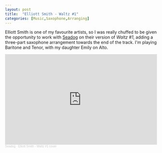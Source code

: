 ```yaml
---
layout: post
title:  "Elliott Smith - Waltz #1"
categories: [Music,Saxophone,Arranging]
---
```


Elliott Smith is one of my favourite artists, so I was really chuffed to be given the opportunity to work with <a href="https://seadogmusic.com/" target="_blank">Seadog</a> on their version of <em>Waltz #1</em>, adding a three-part saxophone arrangement towards the end of the track. I'm playing Baritone and Tenor, with my daughter Emily on Alto.

<iframe width="100%" height="300" scrolling="no" frameborder="no" allow="autoplay" src="https://w.soundcloud.com/player/?url=https%3A//api.soundcloud.com/tracks/1889191821&color=%23ff5500&auto_play=false&hide_related=false&show_comments=true&show_user=true&show_reposts=false&show_teaser=true&visual=true"></iframe><div style="font-size: 10px; color: #cccccc;line-break: anywhere;word-break: normal;overflow: hidden;white-space: nowrap;text-overflow: ellipsis; font-family: Interstate,Lucida Grande,Lucida Sans Unicode,Lucida Sans,Garuda,Verdana,Tahoma,sans-serif;font-weight: 100;"><a href="https://soundcloud.com/seadog" title="Seadog" target="_blank" style="color: #cccccc; text-decoration: none;">Seadog</a> · <a href="https://soundcloud.com/seadog/waltz-1-elliott-smith-cover" title="Elliott Smith - Waltz #1 cover" target="_blank" style="color: #cccccc; text-decoration: none;">Elliott Smith - Waltz #1 cover</a></div>